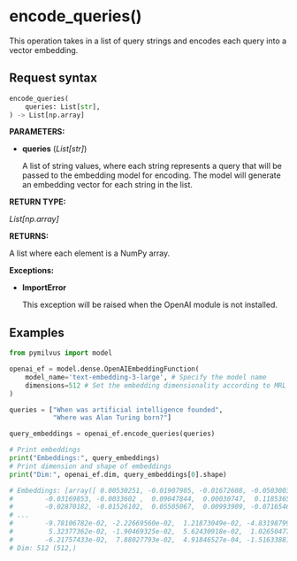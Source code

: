 # encode_queries()

This operation takes in a list of query strings and encodes each query into a vector embedding.

## Request syntax

```python
encode_queries(
    queries: List[str], 
) -> List[np.array]
```

**PARAMETERS:**

- **queries** (*List[str]*)

    A list of string values, where each string represents a query that will be passed to the embedding model for encoding. The model will generate an embedding vector for each string in the list.

**RETURN TYPE:**

*List[np.array]*

**RETURNS:**

A list where each element is a NumPy array.

**Exceptions:**

- **ImportError**

    This exception will be raised when the OpenAI module is not installed.

## Examples

```python
from pymilvus import model

openai_ef = model.dense.OpenAIEmbeddingFunction(
    model_name='text-embedding-3-large', # Specify the model name
    dimensions=512 # Set the embedding dimensionality according to MRL feature.
)

queries = ["When was artificial intelligence founded", 
           "Where was Alan Turing born?"]

query_embeddings = openai_ef.encode_queries(queries)

# Print embeddings
print("Embeddings:", query_embeddings)
# Print dimension and shape of embeddings
print("Dim:", openai_ef.dim, query_embeddings[0].shape)

# Embeddings: [array([ 0.00530251, -0.01907905, -0.01672608, -0.05030033,  0.01635982,
#        -0.03169853, -0.0033602 ,  0.09047844,  0.00030747,  0.11853652,
#        -0.02870182, -0.01526102,  0.05505067,  0.00993909, -0.07165466,
# ...
#        -9.78106782e-02, -2.22669560e-02,  1.21873049e-02, -4.83198799e-02,
#         5.32377362e-02, -1.90469325e-02,  5.62430918e-02,  1.02650477e-02,
#        -6.21757433e-02,  7.88027793e-02,  4.91846527e-04, -1.51633881e-02])]
# Dim: 512 (512,)
```
